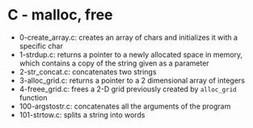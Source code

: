 # C - malloc, free
 - 0-create_array.c: creates an array of chars and initializes it with a specific char
 - 1-strdup.c: returns a pointer to a newly allocated space in memory, which contains a copy of the string given as a parameter
 - 2-str_concat.c: concatenates two strings
 - 3-alloc_grid.c: returns a pointer to a 2 dimensional array of integers
 - 4-freee_grid.c: frees a 2-D grid previously created by `alloc_grid` function
 - 100-argstostr.c: concatenates all the arguments of the program
 - 101-strtow.c: splits a string into words
